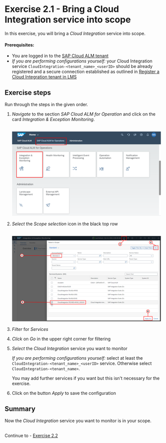 # Exercise 2.1 - Bring a Cloud Integration service into scope

In this exercise, you will bring a *Cloud Integration* service into scope.

#### Prerequisites:

- You are logged in to the [SAP Cloud ALM tenant](https://teched22-cloudalm-003.eu10.alm.cloud.sap/launchpad#Shell-home)
- *If you are performing configurations yourself:* your Cloud Integration service `CloudIntegration-<tenant_name>_<userID>` should be already registered and a secure connection established as outlined in [Register a Cloud Integration tenant in LMS](/exercises/ex1/ex11/)

## Exercise steps

Run through the steps in the given order.

1.	*Navigate* to the section *SAP Cloud ALM for Operation* and click on the card *Integration & Exception Monitoring*.

    <br>![](/exercises/ex1/images/CALMLandingIntExMon.png)

2. *Select* the *Scope selection* icon in the black top row

    <br>![](/exercises/ex2/images/ScopeSelectionService.png)    

3. *Filter* for *Services*

4. *Click* on *Go* in the upper right corner for filtering

5. *Select* the *Cloud Integration* service you want to monitor

    *If you are performing configurations yourself:* select at least the `CloudIntegration-<tenant_name>_<userID>` service. Otherwise select `CloudIntegration-<tenant_name>`. 
    
    You may add further services if you want but this isn't necessary for the exercise.
    
6. Click on the button *Apply* to save the configuration

       
## Summary

Now the *Cloud Integration* service you want to monitor is in your scope.

<br>Continue to - [Exercise 2.2](/exercises/ex2/ex22/)

